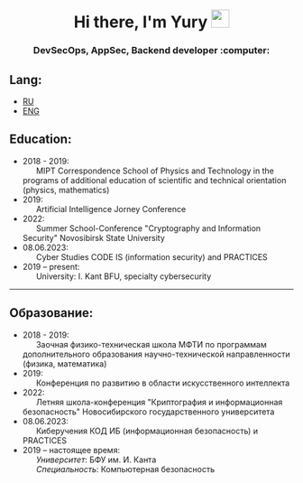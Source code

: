 <h1 align="center">
  Hi there, I'm Yury 
  <img src="https://github.com/blackcater/blackcater/raw/main/images/Hi.gif" height="32"/>
</h1>
<h3 align="center">DevSecOps, AppSec, Backend developer :computer:</h3>

Lang:
-----
- [RU](#образование)
- [ENG](#education)

Education:
----------

* 2018 - 2019:\
    &nbsp;&nbsp;&nbsp;&nbsp;&nbsp;&nbsp;MIPT Correspondence School of Physics and Technology in the programs of additional education of scientific and technical orientation (physics, mathematics)
* 2019:\
    &nbsp;&nbsp;&nbsp;&nbsp;&nbsp;&nbsp;Artificial Intelligence Jorney Conference
* 2022:\
    &nbsp;&nbsp;&nbsp;&nbsp;&nbsp;&nbsp;Summer School-Conference "Cryptography and Information Security" Novosibirsk State University
* 08.06.2023:\
    &nbsp;&nbsp;&nbsp;&nbsp;&nbsp;&nbsp;Cyber Studies CODE IS (information security) and PRACTICES
* 2019 – present:\
    &nbsp;&nbsp;&nbsp;&nbsp;&nbsp;&nbsp;University: I. Kant BFU, specialty cybersecurity
---

Образование:
------------
* 2018 - 2019:\
    &nbsp;&nbsp;&nbsp;&nbsp;&nbsp;&nbsp;Заочная физико-техническая школа МФТИ по программам дополнительного образования научно-технической направленности (физика, математика)
* 2019:\
    &nbsp;&nbsp;&nbsp;&nbsp;&nbsp;&nbsp;Конференция по развитию в области искусственного интеллекта
* 2022:\
    &nbsp;&nbsp;&nbsp;&nbsp;&nbsp;&nbsp;Летняя школа-конференция "Криптография и информационная безопасность" Новосибирского государственного университета
* 08.06.2023:\
    &nbsp;&nbsp;&nbsp;&nbsp;&nbsp;&nbsp;Киберучения КОД ИБ (информационная безопасность) и PRACTICES
* 2019 – настоящее время:\
    &nbsp;&nbsp;&nbsp;&nbsp;&nbsp;&nbsp;_Университет_: БФУ им. И. Канта\
    &nbsp;&nbsp;&nbsp;&nbsp;&nbsp;&nbsp;_Специальность_: Компьютерная безопасность
<!--
tab = &nbsp;&nbsp;&nbsp;&nbsp;&nbsp;&nbsp;

- 🔭 I’m currently working on ...
- 🌱 I’m currently learning FastAPI, Django
- 👯 I’m looking to collaborate on ...
- 🤔 I’m looking for help with ...
- 💬 Ask me about ...
- 📫 How to reach me: ...
- 😄 Pronouns: ...
- ⚡ Fun fact: ...
-->
